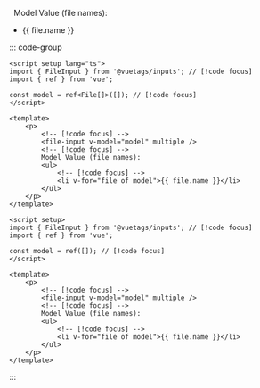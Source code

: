 <script setup lang="ts">
import { FileInput } from '@vuetags/inputs';
import { ref } from 'vue';

const model = ref<File[]>([]);
</script>

<p class="example-container">
    <file-input v-model="model" class="example-element" multiple />
    <span class="model-value">
        Model Value (file names):
        <ul>
            <li v-for="file of model">{{ file.name }}</li>
        </ul>
    </span>
</p>

<style lang="postcss" scoped>
.example-container {
    align-items: flex-start;
    display: flex;
    gap: 1rem;

    .example-element {
        border: 1px solid var(--vp-c-brand-1);
        padding-left: 0.5rem;
        padding-right: 0.5rem;

        &.focused {
            border: 1px solid var(--vp-c-brand-2);
        }
    }

    .model-value {
        span {
            font-weight: 600;
            font-style: italic;
        }

        ul {
            margin: 0;

            li {
                font-size: 0.8rem;
                line-height: 1.25rem;
                margin: 0;
            }
        }
    }
}
</style>

::: code-group

```vue [Typescript]
<script setup lang="ts">
import { FileInput } from '@vuetags/inputs'; // [!code focus]
import { ref } from 'vue';

const model = ref<File[]>([]); // [!code focus]
</script>

<template>
    <p>
        <!-- [!code focus] -->
        <file-input v-model="model" multiple />
        <!-- [!code focus] -->
        Model Value (file names):
        <ul>
            <!-- [!code focus] -->
            <li v-for="file of model">{{ file.name }}</li>
        </ul>
    </p>
</template>
```

```vue [JavaScript]
<script setup>
import { FileInput } from '@vuetags/inputs'; // [!code focus]
import { ref } from 'vue';

const model = ref([]); // [!code focus]
</script>

<template>
    <p>
        <!-- [!code focus] -->
        <file-input v-model="model" multiple />
        <!-- [!code focus] -->
        Model Value (file names):
        <ul>
            <!-- [!code focus] -->
            <li v-for="file of model">{{ file.name }}</li>
        </ul>
    </p>
</template>
```

:::

